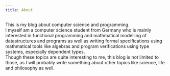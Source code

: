 ```yaml
---
title: About
---
```


This is my blog about computer science and programming.  
I myself am a computer science student from Germany who is
mainly interested in functional programming and mathmatical modelling
of datastructures and programs as well as writing formal specifications
using mathmatical tools like algebras and program verifications using type
systems, especially dependent types.  
Though these topics are quite interesting to me, this blog is not limited
to those, as I will probably write something about other topics like science,
life and philosophy as well.
